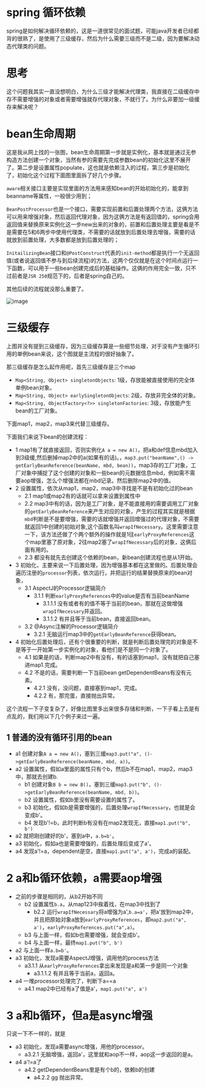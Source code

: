 # spring 循环依赖
spring是如何解决循环依赖的，这是一道很常见的面试题，可能java开发者已经都背的很熟了，是使用了三级缓存，然后为什么需要三级而不是二级，因为要解决动态代理类的问题。
# 思考
这个问题我其实一直没想明白，为什么三级才能解决代理类，我直接在二级缓存中存不需要增强的对象或者需要增强就存代理对象，不就行了。为什么非要加一级缓存来解决呢？
# bean生命周期
这是我从网上找的一张图，bean生命周期第一步就是实例化，基本就是通过无参构造方法创建一个对象，当然有参的需要先完成参数bean的初始化这里不展开了。第二步是设置属性populate，这也就是依赖注入的过程，第三步是初始化了，初始化这个过程下面图里面拆了好几个步骤。

`aware`相关接口主要是实现里面的方法用来感知bean的开始初始化的，能拿到beanname等属性，一般很少用到；

`BeanPostProcessor`也是一个接口，需要实现前置和后置处理两个方法，这俩方法可以用来增强对象，然后返回代理对象，因为这俩方法是有返回值的，spring会用返回值来替换原来实例化这一步new出来的对象的，前置和后置处理主要是看是不是需要在5和6两步中使用代理类，不需要的话就放到后置处理去增强，需要的话就放到前置处理，大多数都是放到后置处理的；

`InitailizingBean`接口和`@PostConstruct`代表的`init-method`都是执行一个无返回值(或者说返回值不参与到后续流程)的方法，这两个仅仅就是在这个时间点运行一下函数，可以用于一些bean创建完成后的基础操作。这俩的作用完全一致，只不过前者是`JSR 250`规范下的，后者是spring自己的。

其他后续的流程就没那么重要了。

![image](https://i.imgur.com/IER2wWN.png)
# 三级缓存
上图并没有提到三级缓存，因为三级缓存算是一些细节处理，对于没有产生循环引用的单例bean来说，这个图就是主流程的很好抽象了。

那三级缓存是怎么起作用呢，首先三级缓存是三个map
- `Map<String, Object> singletonObjects`: 1级，存放能被直接使用的完全体单例bean对象。
- `Map<String, Object> earlySingletonObjects`: 2级，存放非完全体的对象。
- `Map<String, ObjectFactory<?>> singletonFactories`: 3级，存放能产生bean的工厂对象。

下面map1，map2，map3来代替三级缓存。


下面我们来说下bean的创建流程：
- 1 map1有了就直接返回，否则实例化`A a = new A()`，把a和def信息mbd加入到3级缓,然后删掉map2中的a(如果有的话)。，`map3.put("beanName",() -> getEarlyBeanReference(beanName, mbd, bean))`，map3存的工厂对象，工厂对象中捕捉了这个创建的对象和一些bean的元数据信息mbd，例如需不需要aop增强，怎么个增强法都在mbd记录。然后删除map2中的值。
- 2 设置属性，依次从map1，map2，map3中寻找是不是有初始化过的bean
  - 2.1 map1或map2有的话就可以拿来设置到属性中
  - 2.2 map3中有的话，因为是工厂对象，是不能直接用的需要调用工厂对象的`getEarlyBeanReference`来产生对应的对象，产生的过程其实就是根据`mbd`判断是不是要增强，需要的话就增强并返回增强过的代理对象，不需要就返回1中创建的初始对象,这个函数名叫`wrapIfNecessary`。这里需要注意一下，该方法还做了个两个额外的操作就是1往`earlyProxyReferences`这个map里塞了原对象，2往map2塞了`wrapIfNecessary`后的对象，这俩后面有用的。
  - 2.3 都没有就先去创建这个依赖的bean，新bean创建流程也是从1开始。
- 3 初始化，主要来说一下后置处理，因为增强基本都在这里做的。后置处理会遍历注册的`processor`列表，依次运行，并把运行的结果替换原来的bean对象，
  - 3.1 AspectJ的Processor逻辑简介
    - 3.1.1 判断`earlyProxyReferences`中的value是否有当前beanName
        - 3.1.1.1 没有或者有的值不等于当前的bean，那就在这做增强`wrapIfNecessary`并返回。
        - 3.1.1.2 有并且等于当前bean，直接返回bean。
  - 3.2 @Async注解的Processor逻辑简介
    - 3.2.1 无脑运行map3中的`getEarlyBeanReference`获得bean。
- 4 初始化后置处理后，还有个很重要的判断，就是判断后置处理完的对象是不是等于一开始第一步实例化的对象，看他们是不是同一个对象了。
  - 4.1 如果是的话，判断map2中有没有，有的话塞到map1，没有就把自己塞进map1.完成。
  - 4.2 不是的话，需要判断一下当前bean getDependentBeans有没有元素。
    - 4.2.1 没有，没问题，直接塞到map1，完成。
    - 4.2.2 有，那完蛋，直接抛出异常。

这个流程一下子变复杂了，好像比图里多出来很多存储和判断，一下子看上去是有点乱的，我们用以下几个例子来过一遍。

## 1 普通的没有循环引用的bean
- a1 创建对象`A a = new A()`，塞到三缓`map3.put("a", ()->getEarlyBeanReference(beanName, mbd, a))`。
- a2 设置属性，假如a里面的属性只有个b，然后b不在map1，map2，map3中，那就去创建b.
    - b1 创建对象`B b = new B()`，塞到三缓`map3.put("b", ()->getEarlyBeanReference(beanName, mbd, b))`。
    - b2 设置属性，假如b里没有需要设置的属性了。
    - b3 初始化，假如b是需要增强的，后置处理`wrapIfNecessary`，也就是会变成b'。
    - b4 发现b'!=b，此时判断b有没有在map2发现无，直接`map1.put("b", b')`
- a2 就把刚创建好的b'，塞到a中，`a.b=b'`。
- a3 初始化，假如a也是需要增强的，后置处理后变成了a'。
- a4 发现a'!=a，dependent是空，直接`map1.put("a", a')`，完成a的装配。
# 2 a和b循环依赖，a需要aop增强
- 之前的步骤是相同的，从b2开始不同
    - b2 设置属性`b.a`，从map123中挨着找，在map3中找到了
        - b2.2 运行`wrapIfNecessary`将a增强为a',`b.a=a'`，把a'放到map2中，并且把原始对象a放到`earlyProxyReferences`，即`map2.put("a", a')`，`earlyProxyReferences.put("a",a)`。
    - b3 与上面一样，假如b也需要增强，就会变成b'。
    - b4 与上面一样，最终`map1.put("b", b')`
- a2 与上面一样`a.b=b'`。
- a3 初始化，发现a需要AspectJ增强，调用他的process方法
    - a3.1.1 从`earlyProxyReferences`拿出来发现是a和第一步是同一个对象
        - a3.1.1.2 有并且等于当前a，返回a。
- a4 一堆processor处理完了，判断下a==a
    - a4.1 map2中已经有a了值是a'，`map1.put("a", a')`
# 3 a和b循环，但a是async增强
只说一下不一样的，就是
- a3 初始化，发现a需要async增强，用他的processor。
    - a3.2.1 无脑增强，返回a'，这里就和aop不一样，aop这一步返回的是a。
- a4 a'!=a了
    - a4.2 getDependentBeans里是有个b的，依赖b的创建
        - a4.2.2 gg 抛出异常。

